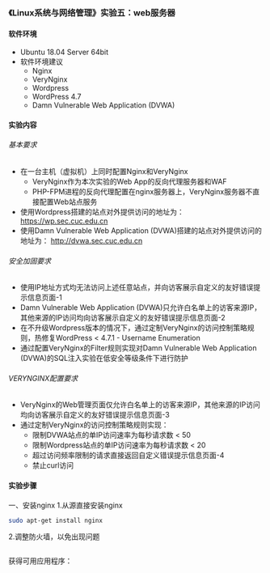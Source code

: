 ### 《Linux系统与网络管理》实验五：web服务器
#### 软件环境
+ Ubuntu 18.04 Server 64bit
+ 软件环境建议
  + Nginx
  + VeryNginx
  + Wordpress
  + WordPress 4.7
  + Damn Vulnerable Web Application (DVWA)
#### 实验内容
###### 基本要求
+ 在一台主机（虚拟机）上同时配置Nginx和VeryNginx
  + VeryNginx作为本次实验的Web App的反向代理服务器和WAF
  + PHP-FPM进程的反向代理配置在nginx服务器上，VeryNginx服务器不直接配置Web站点服务
+ 使用Wordpress搭建的站点对外提供访问的地址为： https://wp.sec.cuc.edu.cn
+ 使用Damn Vulnerable Web Application (DVWA)搭建的站点对外提供访问的地址为： http://dvwa.sec.cuc.edu.cn
###### 安全加固要求
+ 使用IP地址方式均无法访问上述任意站点，并向访客展示自定义的友好错误提示信息页面-1
+ Damn Vulnerable Web Application (DVWA)只允许白名单上的访客来源IP，其他来源的IP访问均向访客展示自定义的友好错误提示信息页面-2
+ 在不升级Wordpress版本的情况下，通过定制VeryNginx的访问控制策略规则，热修复WordPress < 4.7.1 - Username Enumeration
+ 通过配置VeryNginx的Filter规则实现对Damn Vulnerable Web Application (DVWA)的SQL注入实验在低安全等级条件下进行防护
###### VERYNGINX配置要求
+ VeryNginx的Web管理页面仅允许白名单上的访客来源IP，其他来源的IP访问均向访客展示自定义的友好错误提示信息页面-3
+ 通过定制VeryNginx的访问控制策略规则实现：
  + 限制DVWA站点的单IP访问速率为每秒请求数 < 50
  + 限制Wordpress站点的单IP访问速率为每秒请求数 < 20
  + 超过访问频率限制的请求直接返回自定义错误提示信息页面-4
  + 禁止curl访问
#### 实验步骤
一、安装nginx
1.从源直接安装nginx
```bash sudo apt-get update
sudo apt-get install nginx
```
2.调整防火墙，以免出现问题
```bash sudo ufw app list
```
获得可用应用程序：
